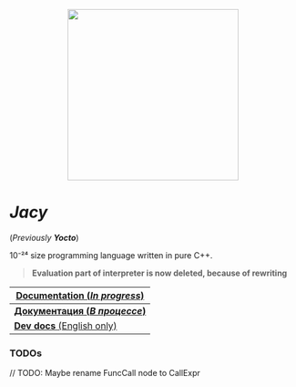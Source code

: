 <p align="center">
    <img src="img/JacyWide.png" width="300">
    <!-- #F46D6D -->
</p>

# *Jacy*
(*Previously __Yocto__*)

10⁻²⁴ size programming language written in pure C++.

> __Evaluation part of interpreter is now deleted, because of rewriting__

| [__Documentation (*In progress*)__](docs/en_docs/getting_started.md) |
| - |
| [__Документация (*В процессе*)__](docs/ru_docs/getting_started.md) |
| [__Dev docs__ (English only)](docs/dev_docs/getting_started.md) |


### TODOs
// TODO: Maybe rename FuncCall node to CallExpr